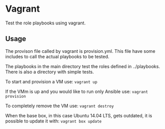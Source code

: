 Vagrant
=======

Test the role playbooks using vagrant.

Usage
-----

The provison file called by vagrant is provision.yml. This file have 
some includes to call the actual playbooks to be tested.

The playbooks in the main directory test the roles defined in 
../playbooks. There is also a directory with simple tests.

To start and provision a VM use:
```vagrant up```

If the VMm is up and you would like to run only Ansible use:
```vagrant provision```

To completely remove the VM use:
```vagrant destroy```

When the base box, in this case Ubuntu 14.04 LTS, gets outdated, it 
is possible to update it with:
```vagrant box update```